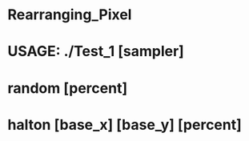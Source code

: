 # Rearranging_Pixel

# USAGE: ./Test_1 [sampler]
#                 random [percent]
#                 halton [base_x] [base_y] [percent]